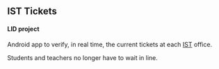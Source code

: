 ## IST Tickets
#### LID project

Android app to verify, in real time, the current tickets at each [IST](http://tecnico.ulisboa.pt) office.

Students and teachers no longer have to wait in line.
